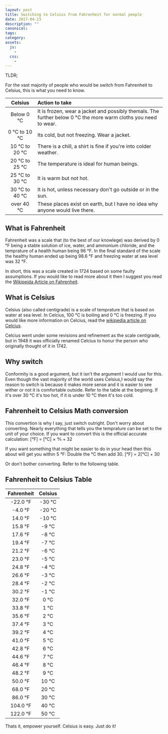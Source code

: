 ```yaml
---
layout: post
title: Switching to Celsius from Fahrenheit for normal people
date: 2017-04-23
description: ""
canonical:
tags:
category:
assets:
  js:
    -
  css:
    -
---
```


TLDR;

For the vast majority of people who would be switch from Fahrenheit to Celsius, this is what you need to know.

|    Celsius     | Action to take                                                                                                 |
|:--------------:|:---------------------------------------------------------------------------------------------------------------|
|   Below 0 °C   | It is frozen, wear a jacket and possibly themals. The further below 0 °C the more warm cloths you need to wear. |
| 0 °C to 10 °C  | Its cold, but not freezing. Wear a jacket.                                                                     |
| 10 °C to 20 °C | There is a chill, a shirt is fine if you're into colder weather.                                               |
| 20 °C to 25 °C | The temperature is ideal for human beings.                                                                     |
| 25 °C to 30 °C | It is warm but not hot.                                                                                        |
| 30 °C to 40 °C | It is hot, unless necessary don't go outside or in the sun.                                                    |
|   over 40 °C   | These places exist on earth, but I have no idea why anyone would live there.                                   |

## What is Fahrenheit

Fahrenheit was a scale that (to the best of our knowlege) was derived by 0 °F being a stable solution of ice, water, and ammonium chloride, and the temprature of a health human being 96 °F. In the final standard of the scale the healthy human ended up being 98.6 °F and freezing water at sea level was 32 °F.

In short, this was a scale created in 1724 based on some faulty assumptions. If you would like to read more about it then I suggest you read the [Wikipeida Article on Fahrenheit](https://en.wikipedia.org/wiki/Fahrenheit).

## What is Celsius

Celsius (also called centigrade) is a scale of temprature that is based on water at sea level. In Celcius, 100 °C is boiling and 0 °C is freezing. If you would like more information on Celcius, read the [wikipedia article on Celcius](https://en.wikipedia.org/wiki/Celsius). 

Celcius went under some revisions and refinement as the scale centigrade, but in 1948 it was officially renamed Celcius to honur the person who originally thought of it in 1742.

## Why switch

Conformity is a good argument, but it isn't the argument I would use for this. Even though the vast majority of the world uses Celsius,I would say the reason to switch is because it makes more sense and it is easier to see wither or not it is comfortable outside. Refer to the table at the begining. If it's over 30 °C it's too hot, if it is under 10 °C then it's too cold.

## Fahrenheit to Celsius Math conversion

This convertion is why I say, just switch outright. Don't worry about converting. Nearly everything that tells you the temprature can be set to the unit of your choice. If you want to convert this is the official accurate calculation: \[°F\] = \[°C\] ×  9⁄5 + 32

If you want something that might be easier to do in your head then this about will get you within 5 °F: Double the °C then add 30. \[°F\] = 2\[°C\] + 30

Or don't bother converting. Refer to the following table.

## Fahrenheit to Celsius Table

| Fahrenheit | Celsius |
|:----------:|:-------:|
|  -22.0 °F  | -30 °C  |
|  -4.0 °F   | -20 °C  |
|  14.0 °F   | -10 °C  |
|  15.8 °F   |  -9 °C  |
|  17.6 °F   |  -8 °C  |
|  19.4 °F   |  -7 °C  |
|  21.2 °F   |  -6 °C  |
|  23.0 °F   |  -5 °C  |
|  24.8 °F   |  -4 °C  |
|  26.6 °F   |  -3 °C  |
|  28.4 °F   |  -2 °C  |
|  30.2 °F   |  -1 °C  |
|  32.0 °F   |  0 °C   |
|  33.8 °F   |  1 °C   |
|  35.6 °F   |  2 °C   |
|  37.4 °F   |  3 °C   |
|  39.2 °F   |  4 °C   |
|  41.0 °F   |  5 °C   |
|  42.8 °F   |  6 °C   |
|  44.6 °F   |  7 °C   |
|  46.4 °F   |  8 °C   |
|  48.2 °F   |  9 °C   |
|  50.0 °F   |  10 °C  |
|  68.0 °F   |  20 °C  |
|  86.0 °F   |  30 °C  |
|  104.0 °F  |  40 °C  |
|  122.0 °F  |  50 °C  |

Thats it, empower yourself. Celsius is easy. Just do it!
